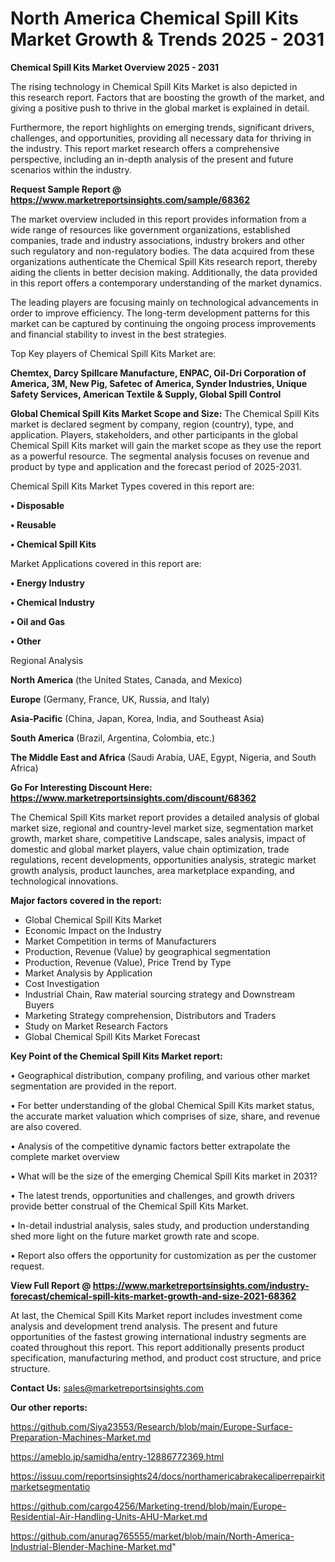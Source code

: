 # North America Chemical Spill Kits Market Growth & Trends 2025 - 2031

<Strong> Chemical Spill Kits Market Overview 2025 - 2031</strong>

The rising technology in Chemical Spill Kits Market is also depicted in this research report. Factors that are boosting the growth of the market, and giving a positive push to thrive in the global market is explained in detail.

Furthermore, the report highlights on emerging trends, significant drivers, challenges, and opportunities, providing all necessary data for thriving in the industry. This report market research offers a comprehensive perspective, including an in-depth analysis of the present and future scenarios within the industry.

<strong>Request Sample Report @ <a href=https://www.marketreportsinsights.com/sample/68362>https://www.marketreportsinsights.com/sample/68362</a></strong>

The market overview included in this report provides information from a wide range of resources like government organizations, established companies, trade and industry associations, industry brokers and other such regulatory and non-regulatory bodies. The data acquired from these organizations authenticate the Chemical Spill Kits research report, thereby aiding the clients in better decision making. Additionally, the data provided in this report offers a contemporary understanding of the market dynamics.

The leading players are focusing mainly on technological advancements in order to improve efficiency. The long-term development patterns for this market can be captured by continuing the ongoing process improvements and financial stability to invest in the best strategies.

Top Key players of Chemical Spill Kits Market are:

<strong>Chemtex, Darcy Spillcare Manufacture, ENPAC, Oil-Dri Corporation of America, 3M, New Pig, Safetec of America, Synder Industries, Unique Safety Services, American Textile & Supply, Global Spill Control</strong>

<strong><b>Global Chemical Spill Kits Market Scope and Size:</b></strong>
The Chemical Spill Kits market is declared segment by company, region (country), type, and application. Players, stakeholders, and other participants in the global Chemical Spill Kits market will gain the market scope as they use the report as a powerful resource. The segmental analysis focuses on revenue and product by type and application and the forecast period of 2025-2031.

Chemical Spill Kits Market Types covered in this report are:

<strong>• Disposable

• Reusable

• Chemical Spill Kits</strong>

Market Applications covered in this report are:

<strong>• Energy Industry

• Chemical Industry

• Oil and Gas

• Other</strong> 

Regional Analysis

<strong>North America</strong> (the United States, Canada, and Mexico)

<strong>Europe</strong> (Germany, France, UK, Russia, and Italy)

<strong>Asia-Pacific</strong> (China, Japan, Korea, India, and Southeast Asia)

<strong>South America</strong> (Brazil, Argentina, Colombia, etc.)

<strong>The Middle East and Africa</strong> (Saudi Arabia, UAE, Egypt, Nigeria, and South Africa)

<strong>Go For Interesting Discount Here: <a href=https://www.marketreportsinsights.com/discount/68362>https://www.marketreportsinsights.com/discount/68362</a></strong>

The Chemical Spill Kits market report provides a detailed analysis of global market size, regional and country-level market size, segmentation market growth, market share, competitive Landscape, sales analysis, impact of domestic and global market players, value chain optimization, trade regulations, recent developments, opportunities analysis, strategic market growth analysis, product launches, area marketplace expanding, and technological innovations.

<strong><b>Major factors covered in the report:</b></strong>
<ul>
  <li>Global Chemical Spill Kits Market </li>
  <li>Economic Impact on the Industry</li>
  <li>Market Competition in terms of Manufacturers</li>
  <li>Production, Revenue (Value) by geographical segmentation</li>
  <li>Production, Revenue (Value), Price Trend by Type</li>
  <li>Market Analysis by Application</li>
  <li>Cost Investigation</li>
  <li>Industrial Chain, Raw material sourcing strategy and Downstream Buyers</li>
  <li>Marketing Strategy comprehension, Distributors and Traders</li>
  <li>Study on Market Research Factors</li>
  <li>Global Chemical Spill Kits Market Forecast</li>
</ul>

<strong><b>Key Point of the Chemical Spill Kits Market report:</b></strong>

• Geographical distribution, company profiling, and various other market segmentation are provided in the report.

• For better understanding of the global Chemical Spill Kits market status, the accurate market valuation which comprises of size, share, and revenue are also covered.

• Analysis of the competitive dynamic factors better extrapolate the complete market overview

• What will be the size of the emerging Chemical Spill Kits market in 2031?

• The latest trends, opportunities and challenges, and growth drivers provide better construal of the Chemical Spill Kits Market.

• In-detail industrial analysis, sales study, and production understanding shed more light on the future market growth rate and scope.

• Report also offers the opportunity for customization as per the customer request.

<strong><b>View Full Report @ <a href=https://www.marketreportsinsights.com/industry-forecast/chemical-spill-kits-market-growth-and-size-2021-68362>https://www.marketreportsinsights.com/industry-forecast/chemical-spill-kits-market-growth-and-size-2021-68362</a></b></strong>


At last, the Chemical Spill Kits Market report includes investment come analysis and development trend analysis. The present and future opportunities of the fastest growing international industry segments are coated throughout this report. This report additionally presents product specification, manufacturing method, and product cost structure, and price structure.

<strong>Contact Us:</strong>
sales@marketreportsinsights.com

<strong>Our other reports:</strong>

<a href=https://github.com/Siya23553/Research/blob/main/Europe-Surface-Preparation-Machines-Market.md>https://github.com/Siya23553/Research/blob/main/Europe-Surface-Preparation-Machines-Market.md</a>

<a href=https://ameblo.jp/samidha/entry-12886772369.html>https://ameblo.jp/samidha/entry-12886772369.html</a>

<a href=https://issuu.com/reportsinsights24/docs/northamericabrakecaliperrepairkitmarketsegmentatio>https://issuu.com/reportsinsights24/docs/northamericabrakecaliperrepairkitmarketsegmentatio</a>

<a href=https://github.com/cargo4256/Marketing-trend/blob/main/Europe-Residential-Air-Handling-Units-AHU-Market.md>https://github.com/cargo4256/Marketing-trend/blob/main/Europe-Residential-Air-Handling-Units-AHU-Market.md</a>

<a href=https://github.com/anurag765555/market/blob/main/North-America-Industrial-Blender-Machine-Market.md>https://github.com/anurag765555/market/blob/main/North-America-Industrial-Blender-Machine-Market.md</a>"
